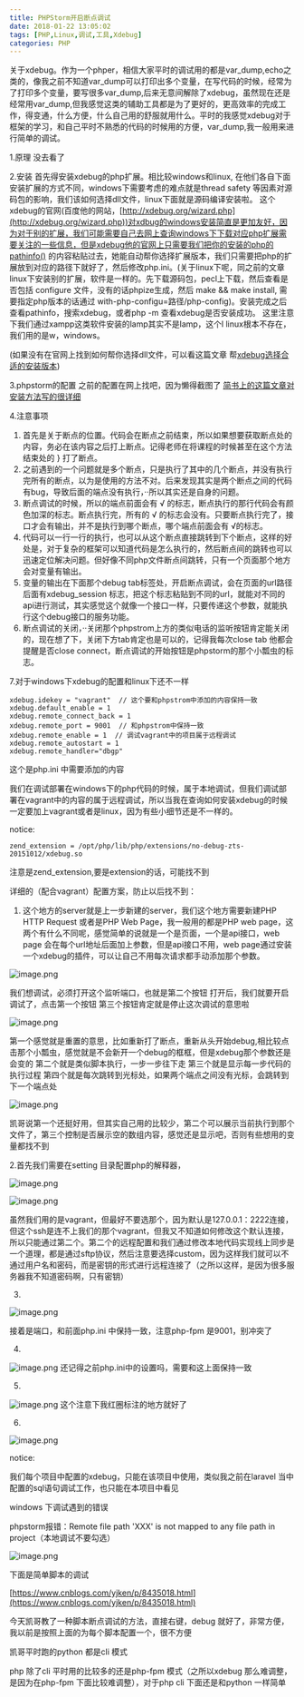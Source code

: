 ```yaml
---
title: PHPStorm开启断点调试
date: 2018-01-22 13:05:02
tags: [PHP,Linux,调试,工具,Xdebug]
categories: PHP
---
```


关于xdebug。作为一个phper，相信大家平时的调试用的都是var_dump,echo之类的，像我之前不知道var_dump可以打印出多个变量，在写代码的时候，经常为了打印多个变量，要写很多var_dump,后来无意间解除了xdebug，虽然现在还是经常用var_dump,但我感觉这类的辅助工具都是为了更好的，更高效率的完成工作，得变通，什么方便，什么自己用的舒服就用什么。平时的我感觉xdebug对于框架的学习，和自己平时不熟悉的代码的时候用的方便，var_dump,我一般用来进行简单的调试。
<!--more-->
1.原理
没去看了

2.安装
首先得安装xdebug的php扩展。相比较windows和linux, 在他们各自下面安装扩展的方式不同，windows下需要考虑的难点就是thread safety 等因素对源码包的影响，我们该如何选择dll文件，linux下面就是源码编译安装啦。 这个xdebug的官网(百度他的网站，[http://xdebug.org/wizard.php](http://xdebug.org/wizard.php))对xdbug的windows安装简直是更加友好，因为对于别的扩展，我们可能需要自己去网上查询windows下下载对应php扩展需要关注的一些信息，但是xdebug他的官网上只需要我们把你的安装的php的pathinfo() 的内容粘贴过去，她能自动帮你选择扩展版本，我们只需要把php的扩展放到对应的路径下就好了，然后修改php.ini。(关于linux下呢，同之前的文章linux下安装别的扩展，软件是一样的。先下载源码包，pecl上下载，然后查看是否包括 configure 文件，没有的话phpize生成，然后 make && make install, 需要指定php版本的话通过 with-php-configu=路径/php-config)。安装完成之后查看pathinfo，搜索xdebug，或者php -m 查看xdebug是否安装成功。
这里注意下我们通过xampp这类软件安装的lamp其实不是lamp，这个l linux根本不存在，我们用的是w，windows。

(如果没有在官网上找到如何帮你选择dll文件，可以看这篇文章 帮[xdebug选择合适的安装版本](http://blog.csdn.net/hel12he/article/details/44425781))

3.phpstorm的配置
之前的配置在网上找吧，因为懒得截图了
[简书上的这篇文章对安装方法写的很详细](https://www.jianshu.com/p/74a1d60ab5ef)

4.注意事项
1. 首先是关于断点的位置。代码会在断点之前结束，所以如果想要获取断点处的内容，务必在该内容之后打上断点。记得老师在将课程的时候甚至在这个方法结束处的 } 打了断点。
2. 之前遇到的一个问题就是多个断点，只是执行了其中的几个断点，并没有执行完所有的断点，以为是使用的方法不对。后来发现其实是两个断点之间的代码有bug，导致后面的端点没有执行，··所以其实还是自身的问题。
3. 断点调试的时候，所以的端点前面会有 √ 的标志，断点执行的那行代码会有颜色加深的标志。断点执行完，所有的 √ 的标志会没有。只要断点执行完了，接口才会有输出，并不是执行到哪个断点，哪个端点前面会有 √的标志。
4. 代码可以一行一行的执行，也可以从这个断点直接跳转到下个断点，这样的好处是，对于复杂的框架可以知道代码是怎么执行的，然后断点间的跳转也可以迅速定位解决问题。但好像不同php文件断点间跳转，只有一个页面那个地方会对变量有输出。
5. 变量的输出在下面那个debug tab标签处，开启断点调试，会在页面的url路径后面有xdebug_session 标志，把这个标志粘贴到不同的url，就能对不同的api进行测试，其实感觉这个就像一个接口一样，只要传递这个参数，就能执行这个debug接口的服务功能。
6. 断点调试的关闭，··关闭那个phpstrom上方的类似电话的监听按钮肯定能关闭的，现在想了下，关闭下方tab肯定也是可以的，记得我每次close tab 他都会提醒是否close connect，断点调试的开始按钮是phpstorm的那个小瓢虫的标志。


7.对于windows下xdebug的配置和linux下还不一样

```
xdebug.idekey = "vagrant"  // 这个要和phpstrom中添加的内容保持一致
xdebug.default_enable = 1
xdebug.remote_connect_back = 1
xdebug.remote_port = 9001  // 和phpstrom中保持一致
xdebug.remote_enable = 1  // 调试vagrant中的项目属于远程调试
xdebug.remote_autostart = 1
xdebug.remote_handler="dbgp"
```

这个是php.ini 中需要添加的内容

我们在调试部署在windows下的php代码的时候，属于本地调试，但我们调试部署在vagrant中的内容的属于远程调试，所以当我在查询如何安装xdebug的时候一定要加上vagrant或者是linux，因为有些小细节还是不一样的。

notice:

```
zend_extension = /opt/php/lib/php/extensions/no-debug-zts-20151012/xdebug.so
```

注意是zend_extension,要是extension的话，可能找不到



详细的（配合vagrant）配置方案，防止以后找不到：

1. 这个地方的server就是上一步新建的server，我们这个地方需要新建PHP HTTP Request 或者是PHP Web Page，我一般用的都是PHP web page，这两个有什么不同呢，感觉简单的说就是一个是页面，一个是api接口，web page 会在每个url地址后面加上参数，但是api接口不用，web page通过安装一个xdebug的插件，可以让自己不用每次请求都手动添加那个参数。

![image.png](https://cytuchuang-1256930988.cos.ap-shanghai.myqcloud.com/2649315645624680538.png)

我们想调试，必须打开这个监听端口，也就是第二个按钮
打开后，我们就要开启调试了，点击第一个按钮
第三个按钮肯定就是停止这次调试的意思啦

![image.png](https://cytuchuang-1256930988.cos.ap-shanghai.myqcloud.com/6134215645624682704.png)

第一个感觉就是重置的意思，比如重新打了断点，重新从头开始debug,相比较点击那个小瓢虫，感觉就是不会新开一个debug的框框，但是xdebug那个参数还是会变的
第二个就是类似脚本执行，一步一步往下走
第三个就是显示每一步代码的执行过程
第四个就是每次跳转到光标处，如果两个端点之间没有光标，会跳转到下一个端点处

![image.png](https://cytuchuang-1256930988.cos.ap-shanghai.myqcloud.com/9281215645624684736.png)

凯哥说第一个还挺好用，但其实自己用的比较少，第二个可以展示当前执行到那个文件了，第三个控制是否展示空的数组内容，感觉还是显示吧，否则有些想用的变量都找不到

2.首先我们需要在setting 目录配置php的解释器，

![image.png](https://cytuchuang-1256930988.cos.ap-shanghai.myqcloud.com/731415645624686666.png)



![image.png](https://cytuchuang-1256930988.cos.ap-shanghai.myqcloud.com/184511564562468972.png)

虽然我们用的是vagrant，但最好不要选那个，因为默认是127.0.0.1：2222连接，但这个ssh是连不上我们的那个vagrant，但我又不知道如何修改这个默认连接，所以只能通过第二个。第二个的远程配置和我们通过修改本地代码实现线上同步是一个道理，都是通过sftp协议，然后注意要选择custom，因为这样我们就可以不通过用户名和密码，而是密钥的形式进行远程连接了（之所以这样，是因为很多服务器我不知道密码啊，只有密钥）

3.

![image.png](https://cytuchuang-1256930988.cos.ap-shanghai.myqcloud.com/8874515645624691812.png)

接着是端口，和前面php.ini 中保持一致，注意php-fpm 是9001，别冲突了

4.

![image.png](https://cytuchuang-1256930988.cos.ap-shanghai.myqcloud.com/6657815645624694863.png)
还记得之前php.ini中的设置吗，需要和这上面保持一致

5.

![image.png](https://cytuchuang-1256930988.cos.ap-shanghai.myqcloud.com/4647915645624697293.png)
这个注意下我红圈标注的地方就好了

6.

![image.png](https://cytuchuang-1256930988.cos.ap-shanghai.myqcloud.com/8986115645624700513.png)

 

notice:

我们每个项目中配置的xdebug，只能在该项目中使用，类似我之前在laravel 当中配置的sql语句调试工作，也只能在本项目中看见



windows 下调试遇到的错误

phpstorm报错：Remote file path 'XXX' is not mapped to any file path in project（本地调试不要勾选）

![image.png](https://cytuchuang-1256930988.cos.ap-shanghai.myqcloud.com/7582215645624703125.png)

下面是简单脚本的调试

[https://www.cnblogs.com/yjken/p/8435018.html](https://www.cnblogs.com/yjken/p/8435018.html)

今天凯哥教了一种脚本断点调试的方法，直接右键，debug 就好了，非常方便，我以前是按照上面的为每个脚本配置一个，很不方便

凯哥平时跑的python 都是cli 模式

php 除了cli 平时用的比较多的还是php-fpm 模式（之所以xdebug 那么难调整，是因为在php-fpm 下面比较难调整），对于php cli 下面还是和python 一样简单









